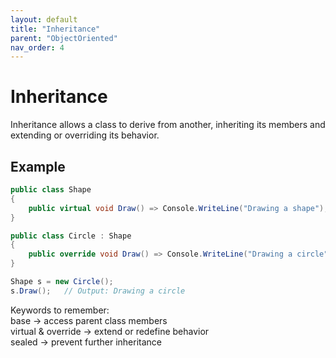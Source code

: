 ```yaml
---
layout: default
title: "Inheritance"
parent: "ObjectOriented"
nav_order: 4
---
```


# Inheritance  

Inheritance allows a class to derive from another, inheriting its members and extending or overriding its behavior.

## Example  

```csharp
public class Shape
{
    public virtual void Draw() => Console.WriteLine("Drawing a shape");
}

public class Circle : Shape
{
    public override void Draw() => Console.WriteLine("Drawing a circle");
}  

Shape s = new Circle();
s.Draw();   // Output: Drawing a circle
```

Keywords to remember:  
base → access parent class members  
virtual & override → extend or redefine behavior  
sealed → prevent further inheritance  